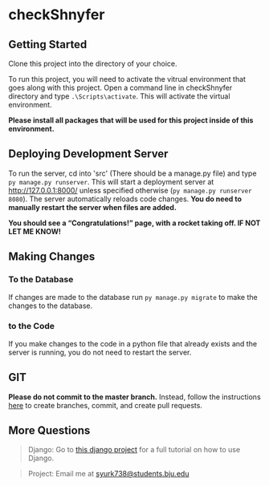 # checkShnyfer

## Getting Started
Clone this project into the directory of your choice.

To run this project, you will need to activate the vitrual environment that goes along with this project. Open a command line in checkShnyfer directory and type ```.\Scripts\activate```. This will activate the virtual environment. 

**Please install all packages that will be used for this project inside of this environment.**

## Deploying Development Server
To run the server, cd into 'src' (There should be a manage.py file) and type ```py manage.py runserver```. This will start a deployment server at http://127.0.0.1:8000/ unless specified otherwise (```py manage.py runserver 8080```). The server automatically reloads code changes. __You do need to manually restart the server when files are added.__
 
 **You should see a “Congratulations!” page, with a rocket taking off. IF NOT LET ME KNOW!** 

## Making Changes

 ### To the Database
 If changes are made to the database run ```py manage.py migrate``` to make the changes to the database.

 ### to the Code
 If you make changes to the code in a python file that already exists and the server is running, you do not need to restart the server.

 ## GIT
**Please do not commit to the master branch.** Instead, follow the instructions [here](https://github.com/Kunena/Kunena-Forum/wiki/Create-a-new-branch-with-git-and-manage-branches) to create branches, commit, and create pull requests. 

 ## More Questions
 > Django: Go to [this django project](https://docs.djangoproject.com/en/2.1/intro/tutorial01/) for a full tutorial on how to use Django. 

 > Project: Email me at <syurk738@students.bju.edu>
 